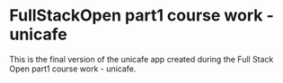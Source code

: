 # FullStackOpen part1 course work - unicafe

This is the final version of the unicafe app created during the Full Stack Open part1 course work - unicafe.